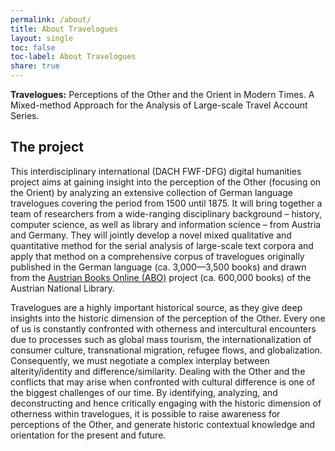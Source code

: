 ```yaml
---
permalink: /about/
title: About Travelogues
layout: single
toc: false
toc-label: About Travelogues
share: true
---
```


**Travelogues:** Perceptions of the Other and the Orient in Modern Times. A Mixed-method Approach for the Analysis of Large-scale Travel Account Series.

## The project

This interdisciplinary international (DACH FWF-DFG) digital humanities project aims at gaining insight into the perception of the Other (focusing on the Orient) by analyzing an extensive collection of German language travelogues covering the period from 1500 until 1875. It will bring together a team of researchers from a wide-ranging disciplinary background&nbsp;&ndash; history, computer science, as well as library and information science&nbsp;&ndash; from Austria and Germany. They will jointly develop a novel mixed qualitative and quantitative method for the serial analysis of large-scale text corpora and apply that method on a comprehensive corpus of travelogues originally published in the German language (ca. 3,000&mdash;3,500 books) and drawn from the [Austrian Books Online (ABO)](https://www.onb.ac.at/digitale-bibliothek-kataloge/austrian-books-online-abo/) project (ca. 600,000 books) of the Austrian National Library.

Travelogues are a highly important historical source, as they give deep insights into the historic dimension of the perception of the Other. Every one of us is constantly confronted with otherness and intercultural encounters due to processes such as global mass tourism, the internationalization of consumer culture, transnational migration, refugee flows, and globalization. Consequently, we must negotiate a complex interplay between alterity/identity and difference/similarity. Dealing with the Other and the conflicts that may arise when confronted with cultural difference is one of the biggest challenges of our time. By identifying, analyzing, and deconstructing and hence critically engaging with the historic dimension of otherness within travelogues, it is possible to raise awareness for perceptions of the Other, and generate historic contextual knowledge and orientation for the present and future.

